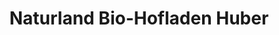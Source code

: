 ---
title: "Naturland Bio-Hofladen Huber"
url: /aham/naturland-bio-hofladen-huber/
shop: Hofladen
---